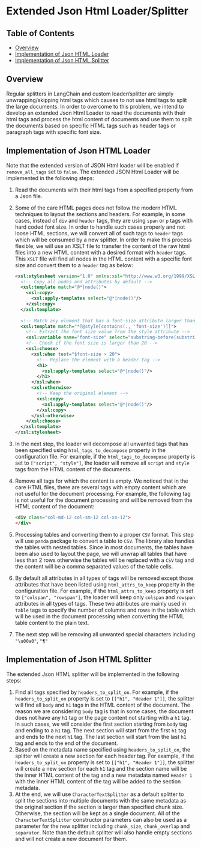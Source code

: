 # Extended Json Html Loader/Splitter

## Table of Contents <!-- omit in toc -->

- [Overview](#overview)
- [Implementation of Json HTML Loader](#implementation-of-json-html-loader)
- [Implementation of Json HTML Splitter](#implementation-of-json-html-splitter)

## Overview

Regular splitters in LangChain and custom loader/splitter are simply unwrapping/skipping html tags which causes to not use html tags to split the large documents. In order to overcome to this problem, we intend to develop an extended Json Html Loader to read the documents with their html tags and process the html content of documents and use them to split the documents based on specific HTML tags such as header tags or paragraph tags with specific font size.

## Implementation of Json HTML Loader

Note that the extended version of JSON Html loader will be enabled if `remove_all_tags` set to `false`. The extended JSON Html Loader will be implemented in the following steps:

1. Read the documents with their html tags from a specified property from a Json file.
1. Some of the care HTML pages does not follow the modern HTML techniques to layout the sections and headers. For example, in some cases, instead of `div` and `header` tags, they are using `span` or `p` tags with hard coded font size. In order to handle such cases properly and not loose HTML sections, we will convert all of such tags to `header` tags which will be consumed by a new splitter. In order to make this process flexible, we will use an XSLT file to transfer the content of the raw html files into a new HTML content with a desired format with `header` tags. This `XSLT` file will find all nodes in the HTML content with a specific font size and convert them to a `header` tag as below: 

    ```xml
    <xsl:stylesheet version="1.0" xmlns:xsl="http://www.w3.org/1999/XSL/Transform">
      <!-- Copy all nodes and attributes by default -->
      <xsl:template match="@*|node()">
        <xsl:copy>
          <xsl:apply-templates select="@*|node()"/>
        </xsl:copy>
      </xsl:template>
     
      <!-- Match any element that has a font-size attribute larger than 20px -->
      <xsl:template match="*[@style[contains(., 'font-size')]]">
        <!-- Extract the font size value from the style attribute -->
        <xsl:variable name="font-size" select="substring-before(substring-after(@style, 'font-size:'), 'px')" />
        <!-- Check if the font size is larger than 20 -->
        <xsl:choose>
          <xsl:when test="$font-size > 20">
            <!-- Replace the element with a header tag -->
            <h1>
              <xsl:apply-templates select="@*|node()"/>
            </h1>
          </xsl:when>
          <xsl:otherwise>
            <!-- Keep the original element -->
            <xsl:copy>
              <xsl:apply-templates select="@*|node()"/>
            </xsl:copy>
          </xsl:otherwise>
        </xsl:choose>
      </xsl:template>
    </xsl:stylesheet>
    ```

1. In the next step, the loader will decompose all unwanted tags that has been specified using `html_tags_to_decompose` property in the configuration file. For example, if the `html_tags_to_decompose` property is set to `["script", "style"]`, the loader will remove all `script` and `style` tags from the HTML content of the documents.
1. Remove all tags for which the content is empty. We noticed that in the care HTML files, there are several tags with empty content which are not useful for the document processing. For example, the following tag is not useful for the document processing and will be removed from the HTML content of the document:

    ```html
    <div class="col-md-12 col-sm-12 col-xs-12">
    </div>
    ```

1. Processing tables and converting them to a proper `CSV` format. This step will use `panda` package to convert a table to `CSV`. The library also handles the tables with nested tables. Since in most documents, the tables have been also used to layout the page, we will unwrap all tables that have less than 2 rows otherwise the tables will be replaced with a `CSV` tag and the content will be a comma separated values of the table cells. 
1. By default all attributes in all types of tags will be removed except those attributes that have been listed using `html_attrs_to_keep` property in the configuration file. For example, if the `html_attrs_to_keep` property is set to `["colspan", "rowspan"]`, the loader will keep only `colspan` and `rowspan` attributes in all types of tags. These two attributes are mainly used in `table` tags to specify the number of columns and rows in the table which will be used in the document processing when converting the HTML table content to the plain text.
1. The next step will be removing all unwanted special characters including `"\u00a0"`, `"¶"`

## Implementation of Json HTML Splitter

The extended Json HTML splitter will be implemented in the following steps:

1. Find all tags specified by `headers_to_split_on`. For example, if the `headers_to_split_on` property is set to `[["h1", "Header 1"]]`, the splitter will find all `body` and `h1` tags in the HTML content of the document. The reason we are considering `body` tag is that in some cases, the document does not have any `h1` tag or the page content not starting with a `h1` tag. In such cases, we will consider the first section starting from `body` tag and ending to a `h1` tag. The next section will start from the first `h1` tag and ends to the next `h1` tag. The last section will start from the last `h1` tag and ends to the end of the document.
1. Based on the metadata name specified using `headers_to_split_on`, the splitter will create a new section for each header tag. For example, if the `headers_to_split_on` property is set to `[["h1", "Header 1"]]`, the splitter will create a new section for each `h1` tag and the section name will be the inner HTML content of the tag and a new metadata named `Header 1` with the inner HTML content of the tag will be added to the section metadata.
1. At the end, we will use `CharacterTextSplitter` as a default splitter to split the sections into multiple documents with the same metadata as the original section if the section is larger than specified chunk size. Otherwise, the section will be kept as a single document. All of the `CharacterTextSplitter` constructor parameters can also be used as a parameter for the new splitter including `chunk_size`, `chunk_overlap` and `separator`. Note than the default splitter will also handle empty sections and will not create a new document for them.
